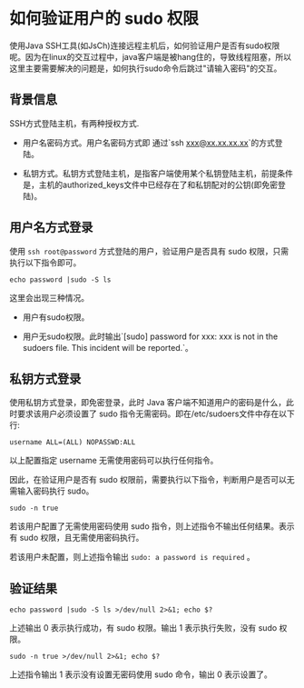 如何验证用户的 sudo 权限
====================================

使用Java SSH工具(如JsCh)连接远程主机后，如何验证用户是否有sudo权限呢。因为在linux的交互过程中，java客户端是被hang住的，导致线程阻塞，所以这里主要需要解决的问题是，如何执行sudo命令后跳过"请输入密码"的交互。

背景信息
-------------------------

SSH方式登陆主机，有两种授权方式.

* 用户名密码方式。用户名密码方式即 通过\`ssh xxx@xx.xx.xx.xx\`的方式登陆。



* 私钥方式。私钥方式登陆主机，是指客户端使用某个私钥登陆主机，前提条件是，主机的authorized_keys文件中已经存在了和私钥配对的公钥(即免密登陆)。






用户名方式登录
----------------------------

使用 `ssh root@password` 方式登陆的用户，验证用户是否具有 sudo 权限，只需执行以下指令即可。

```unknow
echo password |sudo -S ls
```



这里会出现三种情况。

* 用户有sudo权限。






<!-- -->



<!-- -->

* 用户无sudo权限。此时输出\`\[sudo\] password for xxx: xxx is not in the sudoers file. This incident will be reported.\`。






私钥方式登录
---------------------------

使用私钥方式登录，即免密登录，此时 Java 客户端不知道用户的密码是什么，此时要求该用户必须设置了 sudo 指令无需密码。即在/etc/sudoers文件中存在以下行:

```unknow
username ALL=(ALL) NOPASSWD:ALL
```



以上配置指定 username 无需使用密码可以执行任何指令。

因此，在验证用户是否有 sudo 权限前，需要执行以下指令，判断用户是否可以无需输入密码执行 sudo。

```unknow
sudo -n true
```



若该用户配置了无需使用密码使用 sudo 指令，则上述指令不输出任何结果。表示有 sudo 权限，且无需使用密码执行。

若该用户未配置，则上述指令输出 `sudo: a password is required` 。

验证结果
-------------------------

```unknow
echo password |sudo -S ls >/dev/null 2>&1; echo $?
```



上述输出 0 表示执行成功，有 sudo 权限。输出 1 表示执行失败，没有 sudo 权限。

```unknow
sudo -n true >/dev/null 2>&1; echo $?
```



上述指令输出 1 表示没有设置无密码使用 sudo 命令，输出 0 表示设置了。
